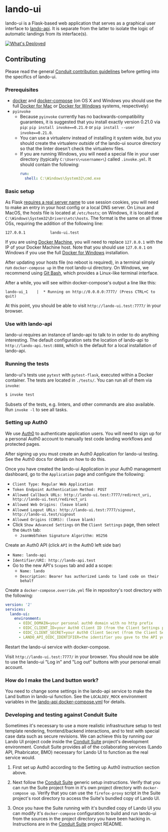 # lando-ui

lando-ui is a Flask-based web application that serves as a graphical
user interface to [lando-api][].  It is separate from the latter to
isolate the logic of automatic landings from its interface(s).

[![What's Deployed](https://img.shields.io/badge/whatsdeployed-prod,dev-green.svg)](https://whatsdeployed.io/s-a0C)

## Contributing

Please read the general [Conduit contribution guidelines][] before
getting into the specifics of lando-ui.

### Prerequisites

* [docker][] and [docker-compose][] (on OS X and Windows you should use
  the full [Docker for Mac][] or [Docker for Windows][] systems,
  respectively)
* `pyinvoke`
  * Because `pyinvoke` currently has no backwards-compatibility guarantees,
    it is suggested that you install exactly version 0.21.0 via `pip`:
    `pip install invoke==0.21.0` or `pip install --user invoke==0.21.0`.
  * You can use a virtualenv instead of installing it system wide, but you
    should create the virtualenv *outside* of the lando-ui source directory so
    that the linter doesn't check the virtualenv files.
  * If you are running Windows, you will need a special file in your user
    directory (typically `C:\Users\<username>\`) called `.invoke.yml`.  It
    should contain the following:
    ```yaml
    run:
      shell: C:\Windows\System32\cmd.exe
    ```

### Basic setup

As Flask [requires a real server name][] to use session cookies, you
will need to make an entry in your host config or a local DNS server.
On Linux and MacOS, the hosts file is located at `/etc/hosts`; on
Windows, it is located at `C:\Windows\System32\Drivers\etc\hosts`.
The format is the same on all three OSs, requiring the addition of the
following line:

    127.0.0.1           lando-ui.test

If you are using [Docker Machine][], you will need to replace
`127.0.0.1` with the IP of your Docker Machine host.  Note that you
should use `127.0.0.1` on Windows if you use the full [Docker for Windows][]
installation.

After updating your hosts file (no reboot is required), in a terminal
simply run `docker-compose up` in the root lando-ui directory.  On
Windows, we recommend using [Git Bash][], which provides a Linux-like
terminal interface.

After a while, you will see within docker-compose's output a line like
this:

    lando-ui_1    |  * Running on http://0.0.0.0:7777/ (Press CTRL+C to quit)

At this point, you should be able to visit
`http://lando-ui.test:7777/` in your browser.

### Use with lando-api

lando-ui requires an instance of lando-api to talk to in order to do
anything interesting.  The default configuration sets the location of
lando-api to `http://lando-api.test:8888`, which is the default for a
local installation of lando-api.

### Running the tests

lando-ui's tests use `pytest` with `pytest-flask`, executed within a
Docker container.  The tests are located in `./tests/`.  You can run
all of them via `invoke`:

```bash
$ invoke test
```

Subsets of the tests, e.g. linters, and other commands are also available.  Run
`invoke -l` to see all tasks.

### Setting up Auth0

We use [Auth0][] to authenticate application users.  You will need to sign up
for a personal Auth0 account to manually test code landing workflows and
protected pages.

After signing up you must create an Auth0 Application for lando-ui testing.
See the Auth0 docs for details on how to do this.

Once you have created the lando-ui Application in your Auth0 management dashboard, go
to the `Application` page and configure the following:

* `Client Type: Regular Web Application`
* `Token Endpoint Authentication Method: POST`
* `Allowed Callback URLs: http://lando-ui.test:7777/redirect_uri, http://lando-ui.test/redirect_uri`
* `Allowed Web Origins: (leave blank)`
* `Allowed Logout URLs: http://lando-ui.test:7777/signout, http://lando-ui.test/signout`
* `Allowed Origins (CORS): (leave blank)`
* Click `Show Advanced Settings` on the `Client Settings` page, then select the `OAuth` tab:
  * `JsonWebToken Signature Algorithm: HS256`

Create an Auth0 API (click `API` in the Auth0 left side bar)
  * `Name: lando-api`
  * `Identifier/URI: http://lando-api.test`
  * Go to the new API's `Scopes` tab and add a scope:
    * `Name: lando`
    * `Description: Bearer has authorized Lando to land code on their behalf`


Create a `docker-compose.override.yml` file in repository's root directory with
the following:

```yaml
version: '2'
services:
  lando-ui:
    environment:
      - OIDC_DOMAIN=your personal auth0 domain with no http prefix
      - OIDC_CLIENT_ID=your Auth0 Client ID (from the Client Settings page)
      - OIDC_CLIENT_SECRET=your Auth0 Client Secret (from the Client Settings page)
      - LANDO_API_OIDC_IDENTIFIER=the identifier you gave to the API you made (e.g. http://lando-api.test)
```

Restart the lando-ui service with docker-compose.

Visit `http://lando-ui.test:7777/` in your browser. You should now be able to
use the lando-ui "Log in" and "Log out" buttons with your personal email
account.

###  How do I make the Land button work?

You need to change some settings in the lando-api service to make the
Land button in lando-ui function.  See the `LOCALDEV_MOCK`
environment variables in the [lando-api docker-compose.yml][] for details.

### Developing and testing against Conduit Suite

Sometimes it's necessary to use a more realistic infrastructure setup to test template
rendering, frontend/backend interactions, and to test with special case data such as
secure revisions.  We can achieve this by running our Lando UI project code inside the
[Conduit Suite] project's development environment. Conduit Suite provides all of the
collaborating services (Lando API, Phabricator, BMO) necessary for Lando UI to
function as the real service would.

1. First set up Auth0 according to the Setting up Auth0 instruction section above.

1. Next follow the [Conduit Suite] generic setup instructions.  Verify that you can
run the Suite project from in it's own project directory with `docker-compose up`.
Verify that you can use the `firefox-proxy` script in the Suite project's root
directory to access the Suite's bundled copy of Lando UI.

1. Once you have the Suite running with it's bundled copy of Lando UI you can modify
it's `docker-compose` configuration to build and run lando-ui from the sources in the
project directory you have been hacking in.  Instructions are in the [Conduit Suite]
project README.


[lando-api]: https://github.com/mozilla-conduit/lando-api
[Conduit contribution guidelines]: http://moz-conduit.readthedocs.io/en/latest/contributing.html
[docker]: https://docs.docker.com/engine/installation/
[docker-compose]: https://docs.docker.com/compose/install/
[Docker for Mac]: https://docs.docker.com/docker-for-mac/install/
[Docker for Windows]: https://docs.docker.com/docker-for-windows/install/
[requires a real server name]: http://flask.pocoo.org/docs/0.12/config/#builtin-configuration-values
[Docker Machine]: https://docs.docker.com/machine/
[Git Bash]: https://git-for-windows.github.io/
[Auth0]: https://auth0.com/
[lando-api docker-compose.yml]: https://github.com/mozilla-conduit/lando-api/blob/master/docker-compose.yml
[Conduit Suite]: https://github.com/mozilla-conduit/suite
